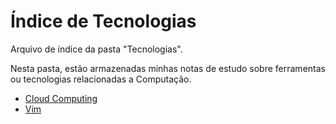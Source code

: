 # Índice de Tecnologias

Arquivo de índice da pasta "Tecnologias".

Nesta pasta, estão armazenadas minhas notas de estudo sobre ferramentas ou tecnologias relacionadas a Computação.

- [Cloud Computing](Cloud%20Computing.md)
- [Vim](Vim.md)
